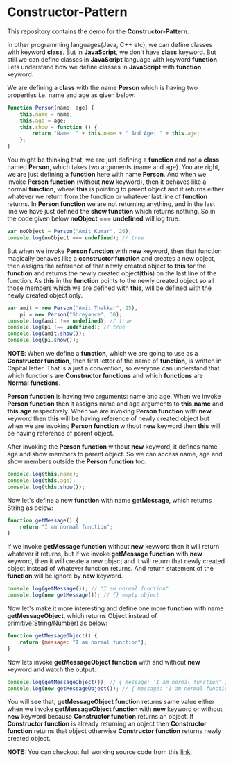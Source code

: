 Constructor-Pattern
===================
This repository contains the demo for the **Constructor-Pattern**.

In other programming languages(Java, C++ etc), we can define classes with keyword **class**. But in **JavaScript**, we don't have **class** keyword. But still we can define classes in **JavaScript** language with keyword **function**. Lets understand how we define classes in **JavaScript** with **function** keyword.

We are defining a **class** with the name **Person** which is having two properties i.e. name and age as given below:

```javascript
function Person(name, age) {
    this.name = name;
    this.age = age;
    this.show = function () {
        return "Name: " + this.name + " And Age: " + this.age;
    };
}
```

You might be thinking that, we are just defining a **function** and not a **class** named **Person**, which takes two arguments (name and age). You are right, we are just defining a **function** here with name **Person**. And when we invoke **Person function** (without **new** keyword), then it behaves like a normal **function**, where **this** is pointing to parent object and it returns either whatever we return from the function or whatever last line of **function** returns. In **Person function** we are not returning anything, and in the last line we have just defined the **show function** which returns nothing. So in the code given below **noObject** === **undefined** will log true.

```javascript
var noObject = Person("Amit Kumar", 26);
console.log(noObject === undefined); // true
```

But when we invoke **Person function** with **new** keyword, then that function magically behaves like a **constructor function** and creates a new object, then assigns the reference of that newly created object to **this** for the **function** and returns the newly created object(**this**) on the last line of the function. As **this** in the **function** points to the newly created object so all those members which we are defined with **this**, will be defined with the newly created object only.

```javascript
var amit = new Person("Amit Thakkar", 25),
    pi = new Person("Shreyance", 30);
console.log(amit !== undefined); // true
console.log(pi !== undefined); // true
console.log(amit.show());
console.log(pi.show());
```

**NOTE**: When we define a **function**, which we are going to use as a **Constructor function**, then first letter of the name of **function**, is written in Capital letter. That is a just a convention, so everyone can understand that which functions are **Constructor functions** and which **functions** are **Normal functions**.

**Person function** is having two arguments: name and age. When we invoke **Person function** then it assigns name and age arguments to **this.name** and **this.age** respectively. When we are invoking **Person function** with **new** keyword then **this** will be having reference of newly created object but when we are invoking **Person function** without **new** keyword then **this** will be having reference of parent object.

After invoking the **Person function** without **new** keyword, it defines name, age and show members to parent object. So we can access name, age and show members outside the **Person function** too.

```javascript
console.log(this.name);
console.log(this.age);
console.log(this.show());
```

Now let's define a new **function** with name **getMessage**, which returns String as below:

```javascript
function getMessage() {
    return "I am normal function";
}
```

If we invoke **getMessage function** without **new** keyword then it will return whatever it returns, but if we invoke **getMessage function** with **new** keyword, then it will create a new object and it will return that newly created object instead of whatever function returns. And return statement of the **function** will be ignore by **new** keyword.

```javascript
console.log(getMessage()); // "I am normal function"
console.log(new getMessage()); // {} empty object
```

Now let's make it more interesting and define one more **function** with name **getMessageObject**, which returns Object instead of primitive(String/Number) as below:

```javascript
function getMessageObject() {
    return {message: "I am normal function"};
}
```

Now lets invoke **getMessageObject function** with and without **new** keyword and watch the output:

```javascript
console.log(getMessageObject()); // { message: 'I am normal function' }
console.log(new getMessageObject()); // { message: 'I am normal function' }
```

You will see that, **getMessageObject function** returns same value either when we invoke **getMessageObject function** with **new** keyword or without **new** keyword because **Constructor function** returns an object. If **Constructor function** is already returning an object then **Constructor function** returns that object otherwise **Constructor function** returns newly created object.

**NOTE:** You can checkout full working source code from this [link](https://github.com/AmitThakkar/Constructor-Pattern).